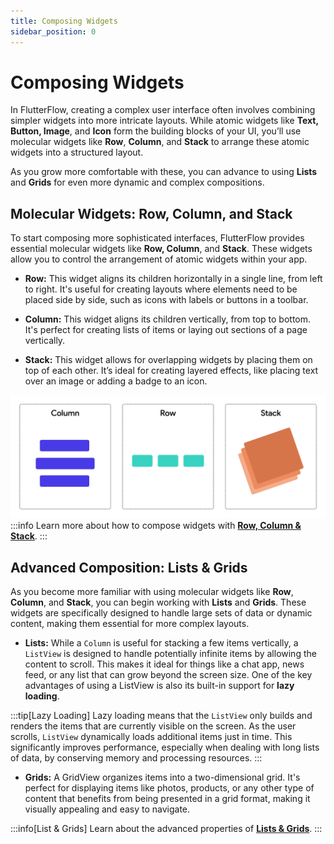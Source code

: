 ```yaml
---
title: Composing Widgets
sidebar_position: 0
---
```


# Composing Widgets

In FlutterFlow, creating a complex user interface often involves combining simpler widgets into more intricate layouts. While atomic widgets like **Text, Button, Image**, and **Icon** form the building blocks of your UI, you’ll use molecular widgets like **Row**, **Column**, and **Stack** to arrange these atomic widgets into a structured layout. 

As you grow more comfortable with these, you can advance to using **Lists** and **Grids** for even more dynamic and complex compositions.

## Molecular Widgets: Row, Column, and Stack
To start composing more sophisticated interfaces, FlutterFlow provides essential molecular widgets like **Row, Column**, and **Stack**. These widgets allow you to control the arrangement of atomic widgets within your app.

- **Row:** This widget aligns its children horizontally in a single line, from left to right. It's useful for creating layouts where elements need to be placed side by side, such as icons with labels or buttons in a toolbar.

- **Column:** This widget aligns its children vertically, from top to bottom. It's perfect for creating lists of items or laying out sections of a page vertically.

- **Stack:** This widget allows for overlapping widgets by placing them on top of each other. It’s ideal for creating layered effects, like placing text over an image or adding a badge to an icon.

![row-col-stack.png](..%2F..%2Fimgs%2Frow-col-stack.png)
:::info
Learn more about how to compose widgets with **[Row, Column & Stack](rows-column-stack.md)**.
:::

## Advanced Composition: Lists & Grids

As you become more familiar with using molecular widgets like **Row**, **Column**, and **Stack**, you can begin working with **Lists** and **Grids**. These widgets are specifically designed to handle large sets of data or dynamic content, making them essential for more complex layouts.

- **Lists:** While a `Column` is useful for stacking a few items vertically, a `ListView` is designed to handle potentially infinite items by allowing the content to scroll. This makes it ideal for things like a chat app, news feed, or any list that can grow beyond the screen size. One of the key advantages of using a ListView is also its built-in support for **lazy loading**. 

:::tip[Lazy Loading]
Lazy loading means that the `ListView` only builds and renders the items that are currently visible on the screen. As the user scrolls, `ListView` dynamically loads additional items just in time. This significantly improves performance, especially when dealing with long lists of data, by conserving memory and processing resources.
:::

- **Grids:** A GridView organizes items into a two-dimensional grid. It's perfect for displaying items like photos, products, or any other type of content that benefits from being presented in a grid format, making it visually appealing and easy to navigate.

:::info[List & Grids]
Learn about the advanced properties of **[Lists & Grids](list-grid.md)**. 
:::